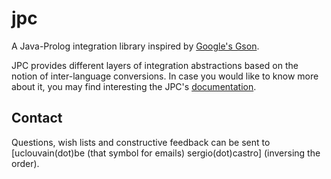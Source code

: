 jpc
===

A Java-Prolog integration library inspired by [Google's Gson](https://sites.google.com/site/gson/gson-user-guide/ "Google's Gson").

JPC provides different layers of integration abstractions based on the notion of inter-language conversions.
In case you would like to know more about it, you may find interesting the JPC's [documentation](http://java-prolog-connectivity.github.com/ "JPC Documentation").



Contact
-------

Questions, wish lists and constructive feedback can be sent to [uclouvain(dot)be (that symbol for emails) sergio(dot)castro]
\(inversing the order\).
